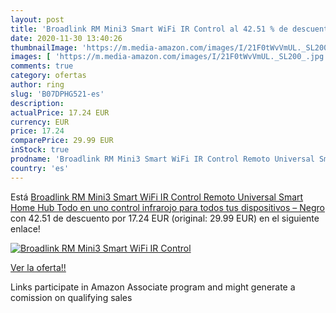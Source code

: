 ```yaml
---
layout: post
title: 'Broadlink RM Mini3 Smart WiFi IR Control al 42.51 % de descuento'
date: 2020-11-30 13:40:26
thumbnailImage: 'https://m.media-amazon.com/images/I/21F0tWvVmUL._SL200_.jpg'
images: [ 'https://m.media-amazon.com/images/I/21F0tWvVmUL._SL200_.jpg' ]
comments: true
category: ofertas
author: ring
slug: 'B07DPHG521-es'
description:
actualPrice: 17.24 EUR
currency: EUR
price: 17.24
comparePrice: 29.99 EUR
inStock: true
prodname: 'Broadlink RM Mini3 Smart WiFi IR Control Remoto Universal Smart Home Hub  Todo en uno control infrarojo para todos tus dispositivos – Negro'
country: 'es'
---
```


Está [Broadlink RM Mini3 Smart WiFi IR Control Remoto Universal Smart Home Hub  Todo en uno control infrarojo para todos tus dispositivos – Negro](https://www.amazon.es/dp/B07DPHG521/?tag=tolees-21) con 42.51 de descuento por 17.24 EUR (original: 29.99 EUR) en el siguiente enlace!

[![Broadlink RM Mini3 Smart WiFi IR Control](https://m.media-amazon.com/images/I/21F0tWvVmUL._SL200_.jpg)](https://www.amazon.es/dp/B07DPHG521/?tag=tolees-21)

[Ver la oferta!!](https://www.amazon.es/dp/B07DPHG521/?tag=tolees-21)

Links participate in Amazon Associate program and might generate a comission on qualifying sales


